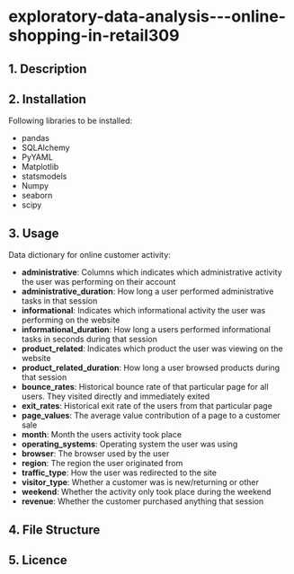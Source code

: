 # exploratory-data-analysis---online-shopping-in-retail309

## 1. Description

## 2. Installation
Following libraries to be installed:
- pandas
- SQLAlchemy
- PyYAML
- Matplotlib
- statsmodels
- Numpy
- seaborn
- scipy

## 3. Usage
Data dictionary for online customer activity:

- **administrative**: Columns which indicates which administrative activity the user was performing on their account
- **administrative_duration**: How long a user performed administrative tasks in that session
- **informational**: Indicates which informational activity the user was performing on the website
- **informational_duration**: How long a users performed informational tasks in seconds during that session
- **product_related**: Indicates which product the user was viewing on the website
- **product_related_duration**: How long a user browsed products during that session 
- **bounce_rates**: Historical bounce rate of that particular page for all users. They visited directly and immediately exited
- **exit_rates**: Historical exit rate of the users from that particular page
- **page_values**: The average value contribution of a page to a customer sale
- **month**: Month the users activity took place
- **operating_systems**: Operating system the user was using
- **browser**: The browser used by the user
- **region**: The region the user originated from
- **traffic_type**: How the user was redirected to the site
- **visitor_type**: Whether a customer was is new/returning or other
- **weekend**: Whether the activity only took place during the weekend
- **revenue**: Whether the customer purchased anything that session

## 4. File Structure

## 5. Licence
